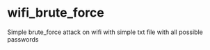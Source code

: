# wifi_brute_force
Simple brute_force attack on wifi with simple txt file with all possible passwords
